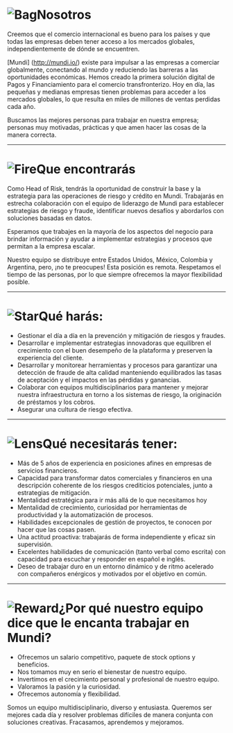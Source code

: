 # ![Bag](/icons/bag.svg 'Bag')Nosotros
Creemos que el comercio internacional es bueno para los países y que todas las empresas deben tener acceso a los mercados globales, independientemente de dónde se encuentren.

[Mundi] (http://mundi.io/) existe para impulsar a las empresas a comerciar globalmente, conectando al mundo y reduciendo las barreras a las oportunidades económicas. Hemos creado la primera solución digital de Pagos y Financiamiento para el comercio transfronterizo. Hoy en día, las pequeñas y medianas empresas tienen problemas para acceder a los mercados globales, lo que resulta en miles de millones de ventas perdidas cada año.

Buscamos las mejores personas para trabajar en nuestra empresa; personas muy motivadas, prácticas y que amen hacer las cosas de la manera correcta.

---

# ![Fire](/icons/fire.svg 'Fire')Que encontrarás
Como Head of Risk, tendrás la oportunidad de construir la base y la estrategia para las operaciones de riesgo y crédito en Mundi. Trabajarás en estrecha colaboración con el equipo de liderazgo de Mundi para establecer estrategias de riesgo y fraude, identificar nuevos desafíos y abordarlos con soluciones basadas en datos.

Esperamos que trabajes en la mayoría de los aspectos del negocio para brindar información y ayudar a implementar estrategias y procesos que permitan a la empresa escalar.

Nuestro equipo se distribuye entre Estados Unidos, México, Colombia y Argentina, pero, ¡no te preocupes! Esta posición es remota. Respetamos el tiempo de las personas, por lo que siempre ofrecemos la mayor flexibilidad posible.

---

# ![Star](/icons/star.svg 'Star')Qué harás:
- Gestionar el día a día en la prevención y mitigación de riesgos y fraudes.
- Desarrollar e implementar estrategias innovadoras que equilibren el crecimiento con el buen desempeño de la plataforma y preserven la experiencia del cliente.
- Desarrollar y monitorear herramientas y procesos para garantizar una detección de fraude de alta calidad manteniendo equilibrados las tasas de aceptación y el impactos en las pérdidas y ganancias.
- Colaborar con equipos multidisciplinarios para mantener y mejorar nuestra infraestructura en torno a los sistemas de riesgo, la originación de préstamos y los cobros.
- Asegurar una cultura de riesgo efectiva.

---

# ![Lens](/icons/lens.svg 'Lens')Qué necesitarás tener:
- Más de 5 años de experiencia en posiciones afines en empresas de servicios financieros.
- Capacidad para transformar datos comerciales y financieros en una descripción coherente de los riesgos crediticios potenciales, junto a estrategias de mitigación.
- Mentalidad estratégica para ir más allá de lo que necesitamos hoy
- Mentalidad de crecimiento, curiosidad por herramientas de productividad y la automatización de procesos.
- Habilidades excepcionales de gestión de proyectos, te conocen por hacer que las cosas pasen.
- Una actitud proactiva: trabajarás de forma independiente y eficaz sin supervisión.
- Excelentes habilidades de comunicación (tanto verbal como escrita) con capacidad para escuchar y responder en español e inglés.
- Deseo de trabajar duro en un entorno dinámico y de ritmo acelerado con compañeros enérgicos y motivados por el objetivo en común.

---

# ![Reward](/icons/reward.svg 'Reward')¿Por qué nuestro equipo dice que le encanta trabajar en Mundi?
- Ofrecemos un salario competitivo, paquete de stock options y beneficios.
- Nos tomamos muy en serio el bienestar de nuestro equipo.
- Invertimos en el crecimiento personal y profesional de nuestro equipo.
- Valoramos la pasión y la curiosidad.
- Ofrecemos autonomía y flexibilidad.

Somos un equipo multidisciplinario, diverso y entusiasta. Queremos ser mejores cada día y resolver problemas difíciles de manera conjunta con soluciones creativas. Fracasamos, aprendemos y mejoramos.
